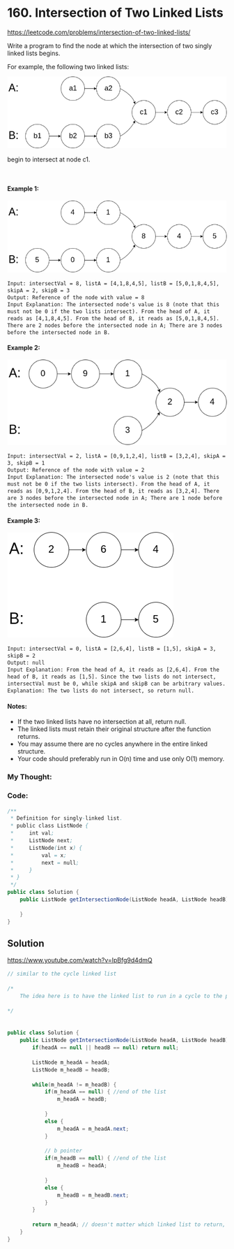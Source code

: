 # 160. Intersection of Two Linked Lists

https://leetcode.com/problems/intersection-of-two-linked-lists/

Write a program to find the node at which the intersection of two singly linked lists begins.

For example, the following two linked lists:

![160_img](img/160_img1.png)

begin to intersect at node c1.

<br> 

#### Example 1:

![160_example_1](img/160_example_1.png)
```
Input: intersectVal = 8, listA = [4,1,8,4,5], listB = [5,0,1,8,4,5], skipA = 2, skipB = 3
Output: Reference of the node with value = 8
Input Explanation: The intersected node's value is 8 (note that this must not be 0 if the two lists intersect). From the head of A, it reads as [4,1,8,4,5]. From the head of B, it reads as [5,0,1,8,4,5]. There are 2 nodes before the intersected node in A; There are 3 nodes before the intersected node in B.
```

#### Example 2:

![160_example_2](img/160_example_2.png)
```
Input: intersectVal = 2, listA = [0,9,1,2,4], listB = [3,2,4], skipA = 3, skipB = 1
Output: Reference of the node with value = 2
Input Explanation: The intersected node's value is 2 (note that this must not be 0 if the two lists intersect). From the head of A, it reads as [0,9,1,2,4]. From the head of B, it reads as [3,2,4]. There are 3 nodes before the intersected node in A; There are 1 node before the intersected node in B.
```

#### Example 3:

![160_example_3](img/160_example_3.png)
```
Input: intersectVal = 0, listA = [2,6,4], listB = [1,5], skipA = 3, skipB = 2
Output: null
Input Explanation: From the head of A, it reads as [2,6,4]. From the head of B, it reads as [1,5]. Since the two lists do not intersect, intersectVal must be 0, while skipA and skipB can be arbitrary values.
Explanation: The two lists do not intersect, so return null.
```

#### Notes:
* If the two linked lists have no intersection at all, return null.
* The linked lists must retain their original structure after the function returns.
* You may assume there are no cycles anywhere in the entire linked structure.
* Your code should preferably run in O(n) time and use only O(1) memory.



### My Thought: 


### Code: 
```java
/**
 * Definition for singly-linked list.
 * public class ListNode {
 *     int val;
 *     ListNode next;
 *     ListNode(int x) {
 *         val = x;
 *         next = null;
 *     }
 * }
 */
public class Solution {
    public ListNode getIntersectionNode(ListNode headA, ListNode headB) {
        
    }
}

```    


## Solution

https://www.youtube.com/watch?v=IpBfg9d4dmQ



```java
// similar to the cycle linked list 

/* 
    The idea here is to have the linked list to run in a cycle to the point that both linked list to match on the same node. 

*/ 


public class Solution {
    public ListNode getIntersectionNode(ListNode headA, ListNode headB) {
        if(headA == null || headB == null) return null; 

        ListNode m_headA = headA; 
        ListNode m_headB = headB; 

        while(m_headA != m_headB) {
            if(m_headA == null) { //end of the list 
                m_headA = headB; 
            
            }
            else {
                m_headA = m_headA.next; 
            }

            // b pointer
            if(m_headB == null) { //end of the list 
                m_headB = headA; 
            
            }
            else {
                m_headB = m_headB.next; 
            }
        }

        return m_headA; // doesn't matter which linked list to return, end result should be the same, as they intersect
    }
}
```



